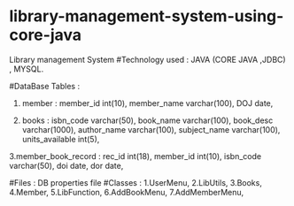 # library-management-system-using-core-java
Library management System 
#Technology used : 
JAVA (CORE JAVA ,JDBC) , MYSQL.  

#DataBase Tables :
1. member :
member_id int(10),
member_name varchar(100),
DOJ date,

2. books :
isbn_code varchar(50),
book_name varchar(100),
book_desc varchar(1000),
author_name varchar(100),
subject_name varchar(100),
units_available int(5),

3.member_book_record :
rec_id int(18),
member_id int(10),
isbn_code varchar(50),
doi date,
dor date,

#Files :
DB properties file
#Classes :
1.UserMenu,
2.LibUtils,
3.Books,
4.Member,
5.LibFunction,
6.AddBookMenu,
7.AddMemberMenu,
